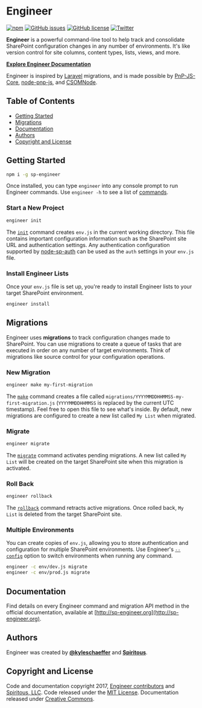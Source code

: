 # Engineer

[![npm](https://img.shields.io/npm/v/sp-engineer.svg?style=flat-square)](https://www.npmjs.com/package/sp-engineer) [![GitHub issues](https://img.shields.io/github/issues/sprtus/engineer.svg?style=flat-square)](https://github.com/sprtus/engineer/issues) [![GitHub license](https://img.shields.io/github/license/sprtus/engineer.svg?style=flat-square)](https://github.com/sprtus/engineer/blob/master/LICENSE) [![Twitter](https://img.shields.io/twitter/url/https/github.com/sprtus/engineer.svg?style=social&style=flat-square)](https://twitter.com/intent/tweet?text=Wow:&url=https%3A%2F%2Fgithub.com%2Foldrivercreative%2Fengineer)

**Engineer** is a powerful command-line tool to help track and consolidate SharePoint configuration changes in any number of environments. It's like version control for site columns, content types, lists, views, and more.

**[Explore Engineer Documentation](http://sp-engineer.org)**

Engineer is inspired by [Laravel](https://laravel.com) migrations, and is made possible by [PnP-JS-Core](https://github.com/SharePoint/PnP-JS-Core), [node-pnp-js](https://github.com/s-KaiNet/node-pnp-js), and [CSOMNode](https://github.com/vgrem/CSOMNode).

## Table of Contents
- [Getting Started](#getting-started)
- [Migrations](#migrations)
- [Documentation](#documentation)
- [Authors](#authors)
- [Copyright and License](#copyright-and-license)

## Getting Started

```sh
npm i -g sp-engineer
```

Once installed, you can type `engineer` into any console prompt to run Engineer commands. Use `engineer -h` to see a list of [commands](http://sp-engineer.org/commands/).

### Start a New Project

```sh
engineer init
```

The [`init`](http://sp-engineer.org/commands/init) command creates `env.js` in the current working directory. This file contains important configuration information such as the SharePoint site URL and authentication settings. Any authentication configuration supported by [node-sp-auth](https://github.com/s-KaiNet/node-sp-auth) can be used as the `auth` settings in your `env.js` file.

### Install Engineer Lists

Once your `env.js` file is set up, you're ready to install Engineer lists to your target SharePoint environment.

```sh
engineer install
```

## Migrations

Engineer uses **migrations** to track configuration changes made to SharePoint. You can use migrations to create a queue of tasks that are executed in order on any number of target environments. Think of migrations like source control for your configuration operations.

### New Migration

```sh
engineer make my-first-migration
```

The [`make`](http://sp-engineer.org/commands/make) command creates a file called `migrations/YYYYMMDDHHMMSS-my-first-migration.js` (`YYYYMMDDHHMMSS` is replaced by the current UTC timestamp). Feel free to open this file to see what's inside. By default, new migrations are configured to create a new list called `My List` when migrated.

### Migrate

```sh
engineer migrate
```

The [`migrate`](http://sp-engineer.org/commands/migrate) command activates pending migrations. A new list called `My List` will be created on the target SharePoint site when this migration is activated.

### Roll Back

```sh
engineer rollback
```

The [`rollback`](http://sp-engineer.org/commands/rollback) command retracts active migrations. Once rolled back, `My List` is deleted from the target SharePoint site.

### Multiple Environments

You can create copies of `env.js`, allowing you to store authentication and configuration for multiple SharePoint environments. Use Engineer's [`--config`](http://sp-engineer.org/commands/#config) option to switch environments when running any command.

```sh
engineer -c env/dev.js migrate
engineer -c env/prod.js migrate
```

## Documentation

Find details on every Engineer command and migration API method in the official documentation, available at [http://sp-engineer.org](http://sp-engineer.org).

## Authors

Engineer was created by **[@kyleschaeffer](https://twitter.com/kyleschaeffer)** and **[Spiritous](https://spirito.us)**.

## Copyright and License

Code and documentation copyright 2017, [Engineer contributors](https://github.com/sprtus/engineer/graphs/contributors) and [Spiritous, LLC](https://spirito.us). Code released under the [MIT License](https://github.com/sprtus/engineer/blob/master/LICENSE). Documentation released under [Creative Commons](https://github.com/sprtus/engineer/blob/docs/LICENSE).
